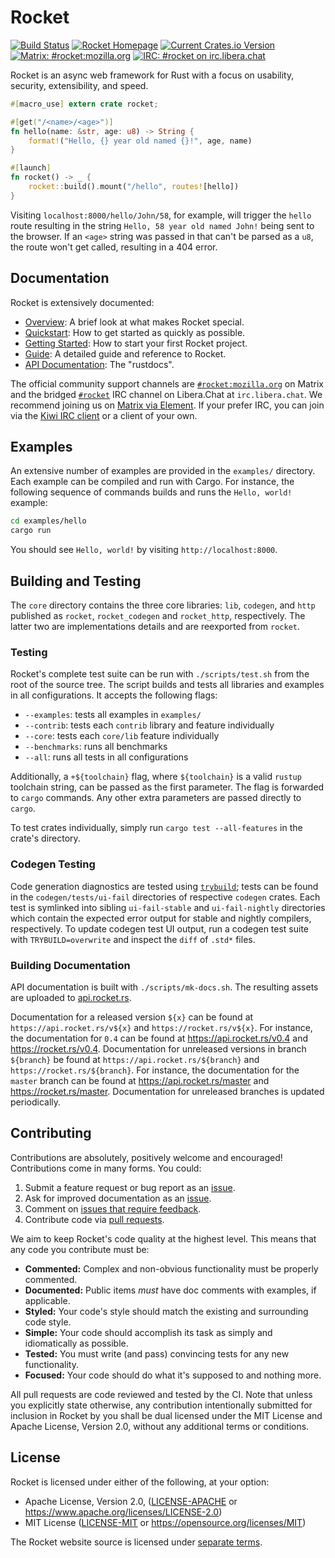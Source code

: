 # Rocket

[![Build Status](https://github.com/SergioBenitez/Rocket/workflows/CI/badge.svg)](https://github.com/SergioBenitez/Rocket/actions)
[![Rocket Homepage](https://img.shields.io/badge/web-rocket.rs-red.svg?style=flat&label=https&colorB=d33847)](https://rocket.rs)
[![Current Crates.io Version](https://img.shields.io/crates/v/rocket.svg)](https://crates.io/crates/rocket)
[![Matrix: #rocket:mozilla.org](https://img.shields.io/badge/style-%23rocket:mozilla.org-blue.svg?style=flat&label=[m])](https://chat.mozilla.org/#/room/#rocket:mozilla.org)
[![IRC: #rocket on irc.libera.chat](https://img.shields.io/badge/style-%23rocket-blue.svg?style=flat&label=Libera.Chat)](https://kiwiirc.com/client/irc.libera.chat/#rocket)

Rocket is an async web framework for Rust with a focus on usability, security,
extensibility, and speed.

```rust
#[macro_use] extern crate rocket;

#[get("/<name>/<age>")]
fn hello(name: &str, age: u8) -> String {
    format!("Hello, {} year old named {}!", age, name)
}

#[launch]
fn rocket() -> _ {
    rocket::build().mount("/hello", routes![hello])
}
```

Visiting `localhost:8000/hello/John/58`, for example, will trigger the `hello`
route resulting in the string `Hello, 58 year old named John!` being sent to the
browser. If an `<age>` string was passed in that can't be parsed as a `u8`, the
route won't get called, resulting in a 404 error.

## Documentation

Rocket is extensively documented:

  * [Overview]: A brief look at what makes Rocket special.
  * [Quickstart]: How to get started as quickly as possible.
  * [Getting Started]: How to start your first Rocket project.
  * [Guide]: A detailed guide and reference to Rocket.
  * [API Documentation]: The "rustdocs".

[Quickstart]: https://rocket.rs/guide/quickstart
[Getting Started]: https://rocket.rs/guide/getting-started
[Overview]: https://rocket.rs/overview/
[Guide]: https://rocket.rs/guide/
[API Documentation]: https://api.rocket.rs/rocket/

The official community support channels are [`#rocket:mozilla.org`] on Matrix
and the bridged [`#rocket`] IRC channel on Libera.Chat at `irc.libera.chat`. We
recommend joining us on [Matrix via Element]. If your prefer IRC, you can join
via the [Kiwi IRC client] or a client of your own.

[`#rocket:mozilla.org`]: https://chat.mozilla.org/#/room/#rocket:mozilla.org
[`#rocket`]: https://kiwiirc.com/client/irc.libera.chat/#rocket
[Matrix via Element]: https://chat.mozilla.org/#/room/#rocket:mozilla.org
[Kiwi IRC Client]: https://kiwiirc.com/client/irc.libera.chat/#rocket

## Examples

An extensive number of examples are provided in the `examples/` directory. Each
example can be compiled and run with Cargo. For instance, the following sequence
of commands builds and runs the `Hello, world!` example:

```sh
cd examples/hello
cargo run
```

You should see `Hello, world!` by visiting `http://localhost:8000`.

## Building and Testing

The `core` directory contains the three core libraries: `lib`, `codegen`, and
`http` published as `rocket`, `rocket_codegen` and `rocket_http`, respectively.
The latter two are implementations details and are reexported from `rocket`.

### Testing

Rocket's complete test suite can be run with `./scripts/test.sh` from the root
of the source tree. The script builds and tests all libraries and examples in
all configurations. It accepts the following flags:

  * `--examples`: tests all examples in `examples/`
  * `--contrib`: tests each `contrib` library and feature individually
  * `--core`: tests each `core/lib` feature individually
  * `--benchmarks`: runs all benchmarks
  * `--all`: runs all tests in all configurations

Additionally, a `+${toolchain}` flag, where `${toolchain}` is a valid `rustup`
toolchain string, can be passed as the first parameter. The flag is forwarded to
`cargo` commands. Any other extra parameters are passed directly to `cargo`.

To test crates individually, simply run `cargo test --all-features` in the
crate's directory.

### Codegen Testing

Code generation diagnostics are tested using [`trybuild`]; tests can be found in
the `codegen/tests/ui-fail` directories of respective `codegen` crates. Each
test is symlinked into sibling `ui-fail-stable` and `ui-fail-nightly`
directories which contain the expected error output for stable and nightly
compilers, respectively. To update codegen test UI output, run a codegen test
suite with `TRYBUILD=overwrite` and inspect the `diff` of `.std*` files.

[`trybuild`]: https://docs.rs/trybuild/1

### Building Documentation

API documentation is built with `./scripts/mk-docs.sh`. The resulting assets are
uploaded to [api.rocket.rs](https://api.rocket.rs/).

Documentation for a released version `${x}` can be found at
`https://api.rocket.rs/v${x}` and `https://rocket.rs/v${x}`. For instance, the
documentation for `0.4` can be found at https://api.rocket.rs/v0.4 and
https://rocket.rs/v0.4. Documentation for unreleased versions in branch
`${branch}` be found at `https://api.rocket.rs/${branch}` and
`https://rocket.rs/${branch}`. For instance, the documentation for the `master`
branch can be found at https://api.rocket.rs/master and
https://rocket.rs/master. Documentation for unreleased branches is updated
periodically.

## Contributing

Contributions are absolutely, positively welcome and encouraged! Contributions
come in many forms. You could:

  1. Submit a feature request or bug report as an [issue].
  2. Ask for improved documentation as an [issue].
  3. Comment on [issues that require feedback].
  4. Contribute code via [pull requests].

[issue]: https://github.com/SergioBenitez/Rocket/issues
[issues that require feedback]: https://github.com/SergioBenitez/Rocket/issues?q=is%3Aissue+is%3Aopen+label%3A%22feedback+wanted%22
[pull requests]: https://github.com/SergioBenitez/Rocket/pulls

We aim to keep Rocket's code quality at the highest level. This means that any
code you contribute must be:

  * **Commented:** Complex and non-obvious functionality must be properly
    commented.
  * **Documented:** Public items _must_ have doc comments with examples, if
    applicable.
  * **Styled:** Your code's style should match the existing and surrounding code
    style.
  * **Simple:** Your code should accomplish its task as simply and
     idiomatically as possible.
  * **Tested:** You must write (and pass) convincing tests for any new
    functionality.
  * **Focused:** Your code should do what it's supposed to and nothing more.

All pull requests are code reviewed and tested by the CI. Note that unless you
explicitly state otherwise, any contribution intentionally submitted for
inclusion in Rocket by you shall be dual licensed under the MIT License and
Apache License, Version 2.0, without any additional terms or conditions.

## License

Rocket is licensed under either of the following, at your option:

 * Apache License, Version 2.0, ([LICENSE-APACHE](LICENSE-APACHE) or https://www.apache.org/licenses/LICENSE-2.0)
 * MIT License ([LICENSE-MIT](LICENSE-MIT) or https://opensource.org/licenses/MIT)

The Rocket website source is licensed under [separate terms](site#license).
